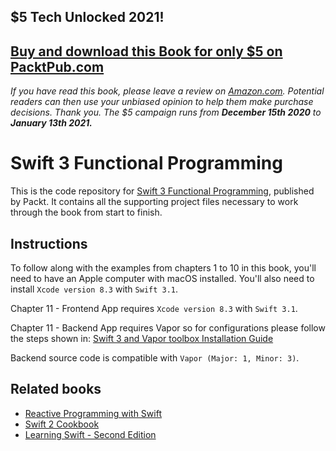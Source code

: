 ## $5 Tech Unlocked 2021!
[Buy and download this Book for only $5 on PacktPub.com](https://www.packtpub.com/product/swift-3-functional-programming/9781785883880)
-----
*If you have read this book, please leave a review on [Amazon.com](https://www.amazon.com/gp/product/1785883887).     Potential readers can then use your unbiased opinion to help them make purchase decisions. Thank you. The $5 campaign         runs from __December 15th 2020__ to __January 13th 2021.__*

# Swift 3 Functional Programming
This is the code repository for [Swift 3 Functional Programming](https://www.packtpub.com/application-development/swift-3-functional-programming?utm_source=github&utm_medium=repository&utm_campaign=9781785883880), published by Packt. It contains all the supporting project files necessary to work through the book from start to finish.

## Instructions
To follow along with the examples from chapters 1 to 10 in this book, you'll need to have an Apple computer with macOS installed. You'll also need to install `Xcode version 8.3` with `Swift 3.1`.

Chapter 11 - Frontend App requires `Xcode version 8.3` with `Swift 3.1`.

Chapter 11 - Backend App requires Vapor so for configurations please follow the steps shown in:
[Swift 3 and Vapor toolbox Installation Guide](https://vapor.github.io/documentation/getting-started/install-swift-3-macos.html) 

Backend source code is compatible with `Vapor (Major: 1, Minor: 3)`.

## Related books
- [Reactive Programming with Swift](https://www.packtpub.com/application-development/reactive-programming-swift?utm_source=github&utm_medium=repository&utm_campaign=9781785884269)
- [Swift 2 Cookbook](https://www.packtpub.com/application-development/swift-2-cookbook?utm_source=github&utm_medium=repository&utm_campaign=9781785889219)
- [Learning Swift - Second Edition](https://www.packtpub.com/application-development/learning-swift-second-edition?utm_source=github&utm_medium=repository&utm_campaign=9781785887512) 
